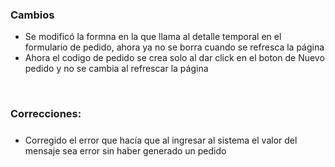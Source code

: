 <h3>Cambios</h3>
<ul>
    <li>Se modificó la formna en la que llama al detalle temporal en el formulario de pedido, ahora ya no se borra cuando se refresca la página</li>
    <li>Ahora el codigo de pedido se crea solo al dar click en el boton de Nuevo pedido y no se cambia al refrescar la página</li>
</ul>

</br>

<h3>Correcciones:</h3>

<h5></h5>
<ul>   
    <li>Corregido el error que hacía que al ingresar al sistema el valor del mensaje sea error sin haber generado un pedido</li>
</ul>